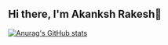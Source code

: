 ## Hi there, I'm Akanksh Rakesh👋

[![Anurag's GitHub stats](https://github-readme-stats.vercel.app/api?username=AkankshRakesh)](https://github.com/AkankshRakesh/github-readme-stats)
<!--
**AkankshRakesh/AkankshRakesh** is a ✨ _special_ ✨ repository because its `README.md` (this file) appears on your GitHub profile.

Here are some ideas to get you started:

- 🔭 I’m currently working on ...
- 🌱 I’m currently learning ...
- 👯 I’m looking to collaborate on ...
- 🤔 I’m looking for help with ...
- 💬 Ask me about ...
- 📫 How to reach me: ...
- 😄 Pronouns: ...
- ⚡ Fun fact: ...
-->
